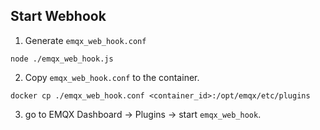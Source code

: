 ## Start Webhook
1. Generate `emqx_web_hook.conf` 
```
node ./emqx_web_hook.js
```
2. Copy `emqx_web_hook.conf` to the container.
```
docker cp ./emqx_web_hook.conf <container_id>:/opt/emqx/etc/plugins
```
3. go to EMQX Dashboard -> Plugins -> start `emqx_web_hook`.
